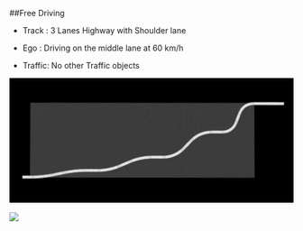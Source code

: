 ##Free Driving

- Track : 3 Lanes Highway with Shoulder lane

- Ego : Driving on the middle lane at 60 km/h

- Traffic: No other Traffic objects

![](https://github.com/PerpetuumProgress/OVAL-Assets/blob/dev/datasets/ALKS_Scenario_4.1_1_FreeDriving_TEMPLATE/ALKS_Road_Different_Curvatures_sc.PNG)

![](https://github.com/PerpetuumProgress/OVAL-Assets/blob/dev/datasets/ALKS_Scenario_4.1_1_FreeDriving_TEMPLATE/ALKS_Scenario_4.1_1_FreeDriving_TEMPLATE.gif)

